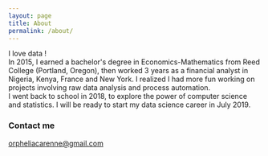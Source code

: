 ```yaml
---
layout: page
title: About
permalink: /about/
---
```

I love data ! 
<br>
In 2015, I earned a bachelor's degree in Economics-Mathematics from Reed College (Portland, Oregon), then worked 3 years as a financial analyst in Nigeria, Kenya, France and New York. I realized I had more fun working on projects involving raw data analysis and process automation.
<br>
I went back to school in 2018, to explore the power of computer science and statistics. I will be ready to start my data science career in July 2019.

### Contact me

[orpheliacarenne@gmail.com](mailto:email@domain.com)
